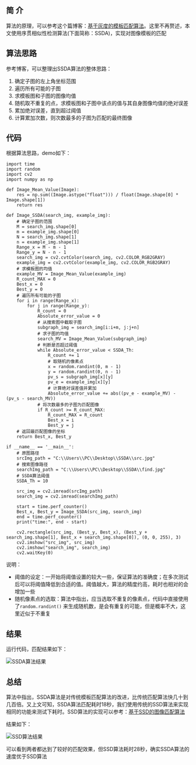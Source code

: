 ## 简 介
算法的原理，可以参考这个篇博客：[基于灰度的模板匹配算法](https://blog.csdn.net/hujingshuang/article/details/47759579)。这里不再赘述，本文使用序贯相似性检测算法(下面简称：SSDA)，实现对图像模板的匹配

## 算法思路
参考博客，可以整理出SSDA算法的整体思路：  
1. 确定子图的左上角坐标范围
2. 遍历所有可能的子图
3. 求模板图和子图的图像均值
4. 随机取不重复的点，求模板图和子图中该点的值与其自身图像均值的绝对误差
5. 累加绝对误差，直到超过阈值
6. 计算累加次数，则次数最多的子图为匹配的最终图像

## 代码
根据算法思路，demo如下：
```
import time
import random
import cv2
import numpy as np

def Image_Mean_Value(Image):
    res = np.sum((Image.astype("float"))) / float(Image.shape[0] * Image.shape[1])
    return res

def Image_SSDA(search_img, example_img):
    # 确定子图的范围
    M = search_img.shape[0]
    m = example_img.shape[0]
    N = search_img.shape[1]
    n = example_img.shape[1]
    Range_x = M - m - 1
    Range_y = N - n - 1
    search_img = cv2.cvtColor(search_img, cv2.COLOR_RGB2GRAY)
    example_img = cv2.cvtColor(example_img, cv2.COLOR_RGB2GRAY)
    # 求模板图的均值
    example_MV = Image_Mean_Value(example_img)
    R_count_MAX = 0
    Best_x = 0
    Best_y = 0
    # 遍历所有可能的子图
    for i in range(Range_x):
        for j in range(Range_y):
            R_count = 0
            Absolute_error_value = 0
            # 从搜索图中截取子图
            subgraph_img = search_img[i:i+m, j:j+n]
            # 求子图的均值
            search_MV = Image_Mean_Value(subgraph_img)
            # 判断是否超过阈值
            while Absolute_error_value < SSDA_Th:
                R_count += 1
                # 取随机的像素点
                x = random.randint(0, m - 1)
                y = random.randint(0, n - 1)
                pv_s = subgraph_img[x][y]
                pv_e = example_img[x][y]
                # 计算绝对误差值并累加
                Absolute_error_value += abs((pv_e - example_MV) - (pv_s - search_MV))
            # 将次数最多的子图为匹配图像
            if R_count >= R_count_MAX:
                R_count_MAX = R_count
                Best_x = i
                Best_y = j
    # 返回最匹配图像的坐标
    return Best_x, Best_y

if __name__ == '__main__':
    # 原图路径
    srcImg_path = "C:\\Users\\PC\\Desktop\\SSDA\\src.jpg"
    # 搜索图像路径
    searchImg_path = "C:\\Users\\PC\\Desktop\\SSDA\\find.jpg"
    # SSDA算法阈值
    SSDA_Th = 10

    src_img = cv2.imread(srcImg_path)
    search_img = cv2.imread(searchImg_path)

    start = time.perf_counter()
    Best_x, Best_y = Image_SSDA(src_img, search_img)
    end = time.perf_counter()
    print("time:", end - start)

    cv2.rectangle(src_img, (Best_y, Best_x), (Best_y + search_img.shape[1], Best_x + search_img.shape[0]), (0, 0, 255), 3)
    cv2.imshow("src_img", src_img)
    cv2.imshow("search_img", search_img)
    cv2.waitKey(0)
```
说明：  
- 阈值的设定：一开始将阈值设置的较大一些，保证算法的准确度；在多次测试后可以将阈值降低到合适的值。阈值越大，算法的精度约高，耗时也相对的会增加一些
- 随机像素点的选取：算法中指出，应当选取不重复的像素点，代码中直接使用了`random.randint()` 来生成随机数，是会有重复的可能，但是概率不大，这里近似于不重复

## 结果
运行代码，匹配结果如下：

![SSDA算法结果](https://upload-images.jianshu.io/upload_images/22192996-29d055b37c4db9bb.png?imageMogr2/auto-orient/strip%7CimageView2/2/w/1240)

## 总结
算法中指出，SSDA算法是对传统模板匹配算法的改进，比传统匹配算法快几十到几百倍。又上文可知，SSDA算法匹配耗时18秒，我们使用传统的SSD算法来实现相同的功能来测试下耗时。SSD算法的实现可以参考：[基于SSD的图像匹配算法](./基于SSD的图像匹配算法.md)  

结果如下：  

![SSD算法结果](https://upload-images.jianshu.io/upload_images/22192996-7c29ad848dfd76b3.png?imageMogr2/auto-orient/strip%7CimageView2/2/w/1240)

可以看到两者都达到了较好的匹配效果，但SSD算法耗时28秒，确实SSDA算法的速度优于SSD算法
